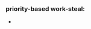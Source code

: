 <!--
 * @Author: your name
 * @Date: 2021-12-14 11:32:43
 * @LastEditTime: 2021-12-14 11:32:44
 * @LastEditors: Please set LastEditors
 * @Description: 打开koroFileHeader查看配置 进行设置: https://github.com/OBKoro1/koro1FileHeader/wiki/%E9%85%8D%E7%BD%AE
 * @FilePath: \git_file_graduate\HRPA_NEW\framework\readme.md
-->
### priority-based work-steal:
- 